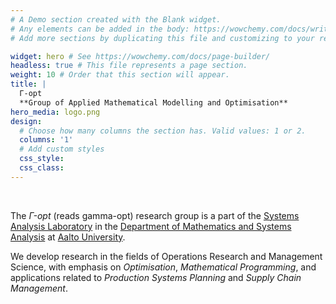 ```yaml
---
# A Demo section created with the Blank widget.
# Any elements can be added in the body: https://wowchemy.com/docs/writing-markdown-latex/
# Add more sections by duplicating this file and customizing to your requirements.

widget: hero # See https://wowchemy.com/docs/page-builder/
headless: true # This file represents a page section.
weight: 10 # Order that this section will appear.
title: |
  Γ-opt 
  **Group of Applied Mathematical Modelling and Optimisation**
hero_media: logo.png
design:
  # Choose how many columns the section has. Valid values: 1 or 2.
  columns: '1'
  # Add custom styles
  css_style:
  css_class:
---
```


<br>

The *Γ-opt* (reads gamma-opt) research group is a part of the [Systems Analysis Laboratory](https://sal.aalto.fi/en/) in the [Department of Mathematics and Systems Analysis](https://math.aalto.fi/en/) at [Aalto University](https://www.aalto.fi/en).

We develop research in the fields of Operations Research and Management Science, with emphasis on *Optimisation*, *Mathematical Programming*, and applications related to *Production Systems Planning* and *Supply Chain Management*.
